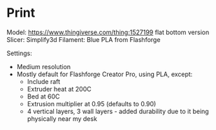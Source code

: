 # Print

Model: https://www.thingiverse.com/thing:1527199 flat bottom version
Slicer: Simplify3d
Filament: Blue PLA from Flashforge

Settings:
- Medium resolution
- Mostly default for Flashforge Creator Pro, using PLA, except:
    - Include raft
    - Extruder heat at 200C
    - Bed at 60C
    - Extrusion multiplier at 0.95 (defaults to 0.90)
    - 4 vertical layers, 3 wall layers - added durability due to it being physically near my desk
